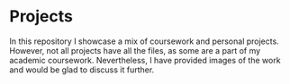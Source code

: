 # Projects
In this repository I showcase a mix of coursework and personal projects.
However, not all projects have all the files, as some are a part of my academic coursework.
Nevertheless, I have provided images of the work and would be glad to discuss it further.
